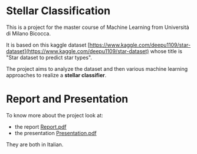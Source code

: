 # Stellar Classification
This is a project for the master course of Machine Learning from Università di Milano Bicocca.

It is based on this kaggle dataset [https://www.kaggle.com/deepu1109/star-dataset](https://www.kaggle.com/deepu1109/star-dataset) whose title is "Star dataset to predict star types".

The project aims to analyze the dataset and then various machine learning approaches to realize a **stellar classifier**.

# Report and Presentation
To know more about the project look at:
- the report [Report.pdf](Report.pdf)
- the presentation [Presentation.pdf](Presentation.pdf)

They are both in Italian.
